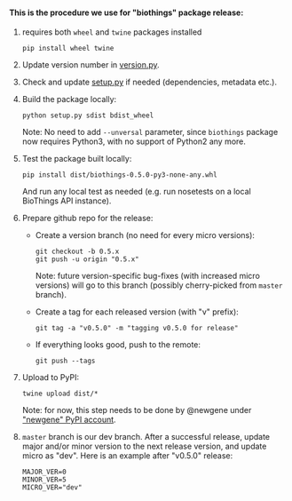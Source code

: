 #### This is the procedure we use for "biothings" package release:

1. requires both `wheel` and `twine` packages installed
    ```
    pip install wheel twine
    ```

2. Update version number in [version.py](biothings/version.py).

3. Check and update [setup.py](setup.py) if needed (dependencies, metadata etc.).

4. Build the package locally:

    ```
    python setup.py sdist bdist_wheel
    ```

   Note: No need to add `--unversal` parameter, since `biothings` package now requires Python3, with no support of Python2 any more.

5. Test the package built locally:

    ```
    pip install dist/biothings-0.5.0-py3-none-any.whl
    ```

   And run any local test as needed (e.g. run nosetests on a local BioThings API instance).

6. Prepare github repo for the release:

   * Create a version branch (no need for every micro versions):
        ```
        git checkout -b 0.5.x
        git push -u origin "0.5.x"
        ```
     Note: future version-specific bug-fixes (with increased micro versions) will go to this branch (possibly cherry-picked from `master` branch).

   * Create a tag for each released version (with "v" prefix):
        ```
        git tag -a "v0.5.0" -m "tagging v0.5.0 for release"
        ```
   * If everything looks good, push to the remote:
        ```
        git push --tags
        ```

7. Upload to PyPI:

    ```
    twine upload dist/*
    ```

    Note: for now, this step needs to be done by @newgene under ["newgene" PyPI account](https://pypi.org/user/newgene/).

8. `master` branch is our dev branch. After a successful release, update major and/or minor version to the next release version, and update micro as "dev". Here is an example after "v0.5.0" release:

    ```
    MAJOR_VER=0
    MINOR_VER=5
    MICRO_VER="dev"
    ```
